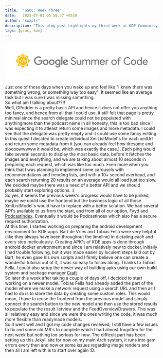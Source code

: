 ```yaml
---
title:  "GSOC: Week Three"
date:   2021-07-01 05:58:37 +0530
author: "swaptr"
description: "This blog post highlights my third week at KDE Community during the Google Summer of Code 2021."
tags: [gsoc, kde]
---
```

![GSOC banner](https://raw.githubusercontent.com/swaptr/site/master/static/images/gsoc.png "gsoc banner")

Just one of those days when you wake up and feel like "I knew there was something wrong, or something way too easy". It seemed like an average task but I was sure I was missing something.  
So what am I talking about??!!  
Well, GPodder is a pretty basic API and hence it does not offer you anything too fancy, and hence from all that I could use, it still felt that page is pretty minimal since the search delegate could not be populated with anythingmore than the podcast name in all honesty, this is too bad since I was expecting it to atleast return some images and more metadata. I could see that the delegate was pretty empty and it could use some fancy editing. In this quest I decided to create individual XmlListModel's for each xmlUrl and return some metadata from it (you can already feel how tiresome and sloooowwwww it would be, which was exactly the case.). Each ping would take several seconds to display the most basic data, before it fetches the images and everything, and we are talking about almost 10 seconds in preparing each request, which was like too much. Even more when you think that I was planning to implement some carousels with recommendations and trending lists, and with a 10+ second overhead, and each search returning 20 results on an average would all load just too slow. We decided maybe there was a need of a better API and we should probably start exploring options. :(  
So yes, it seems the previous week's progress would have to be junked, maybe we could use the frontend but the business logic of all those XmlListModel's would have to replace with a better solution. We had several API's available to us from the start, and from all of our option, [Fyyd](https://github.com/eazyliving/fyyd-api#search) and [PodcastIndex](https://podcastindex.org/). Eventually it would be PodcastIndex which also has a secure request authorization.  
At this time, I started working on preparing the android development environment for KDE apps. Bart de Vries and Tobias Fella were very helpful (like they always have been throughout the timeline) in dictating each and every step meticulously. Creating APK's of KDE apps is done through android docker environment and since I am relatively new to docker, initially I had trouble following, but it was made easier by luculent steps laid out by Bart, he even gave his own scripts and I firmly believe one can create a wonderful tutorial out of it, it was so easy to follow along. Thanks to Tobias Fella, I could also setup the newer way of building apks using our own build system and package manager [Craft](https://community.kde.org/Craft).  
So later this week after taking a couple of days off, I decided to start working on a newer model. Tobias Fella had already added the part of the model where we make a network request using a search URL and then all I had to do is to store the data by creating some custom roles. This would mean, I have to reuse the frontend from the previous model and simply connect the search button to the new model and then use the stored results to populate the the result listview and the FeedOverviewDrawers. This was all relatively easy and since we were the ones writing the code, it was much more flexible than readymade models.  
So it went well and I got my code changes reviewed, I still have a few issues to fix and some old MR's to complete which I had almost forgotten for the next week but nothing too serious for now. The difficult part has been setting up this Jekyll site for now on my main Arch system, it runs into gem errors every then and now or some issues regarding image renders and then all I am left with is to start over again :D. 